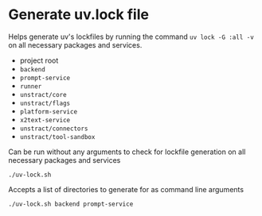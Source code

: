 # Generate uv.lock file

Helps generate uv's lockfiles by running the command `uv lock -G :all -v` on all necessary packages and services.

- project root
- `backend`
- `prompt-service`
- `runner`
- `unstract/core`
- `unstract/flags`
- `platform-service`
- `x2text-service`
- `unstract/connectors`
- `unstract/tool-sandbox`

Can be run without any arguments to check for lockfile generation on all necessary packages and services
```shell
./uv-lock.sh
```

Accepts a list of directories to generate for as command line arguments
```shell
./uv-lock.sh backend prompt-service
```
